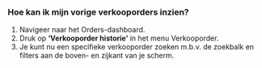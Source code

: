 ### Hoe kan ik mijn vorige verkooporders inzien? 
1.	Navigeer naar het Orders-dashboard.
2.	Druk op **‘Verkooporder historie’** in het menu Verkooporder. 
3.	Je kunt nu een specifieke verkooporder zoeken m.b.v. de zoekbalk en filters aan de boven- en zijkant van je scherm.
